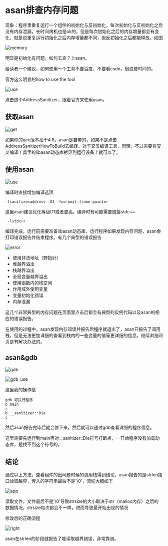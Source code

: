 # asan排查内存问题

现象：程序里重复运行一个组件的初始化与反初始化，每次初始化与反初始化之后没有内存泄漏，长时间烤机也是ok的，但是每次初始化之后的内存增量都会有变化，就是说重复运行初始化之后内存增量都不同，但反初始化之后都能释放。如图

![memory](img/memory.png)

明显是初始化有问题，如何去查？上asan。

[asan]: https://github.com/google/sanitizers/wiki

给读者一个建议，如何使用一个工具不要百度，不要看csdn，很浪费时间的。

官方这么明显的how to use the tool

![use](img/asanuse.bmp)

点击这个AddressSanitizer，跟着官方来使用asan。

## 获取asan

![get](img/get.png)

如果你的gcc版本高于4.8，asan是自带的，如果不是点击AddressSanitizerHowToBuild去编译。对于交叉编译工具，同理，不过需要将交叉编译工具里的libasan动态库拷贝到运行设备上就可以了。

## 使用asan

![use](img/use.png)

编译时直接增加编译选项

```
-fsanitize=address -O1 -fno-omit-frame-pointer
```

这里asan建议优化等级O1或者更高。编译时有可能需要链接stdc++

```
 -lstdc++
```

编译完成，运行前需要准备libasan动态库，运行程序如果发现内存问题，asan会打印错误报告并结束程序。有几个典型的错误报告

![error](img/error.png)

- 使用非法地址（野指针）
- 堆越界溢出
- 栈越界溢出
- 全局变量越界溢出
- 使用函数内的栈空间
- 作用域外使用变量
- 变量初始化错误
- 内存泄漏

这几个非常典型的内存问题在页面里点击后都会有典型的实例代码以及asan的相应的错误报告。

在使用的过程中，asan发现内存错误并报告后程序就退出了，asan只报告了调用栈，但是无法更加详细的查看到栈内的一些变量的值等更详细的信息。继续浏览网页是有解决办法的。

## asan&gdb

![gdb](img/gdb.png)

![gdb_use](img/gdb_use.png)

这里我的操作是

```
gdb 可执行程序
b main
r
b __sanitizer::Die
c
```

然后asan报告完毕后就会停下来，然后就可以通过gdb查看详细的程序信息。

这里需要先运行到main再对__sanitizer::Die符号打断点，一开始程序没有加载动态库，是找不到这个符号的。

## 结论

通过以上方法，查看组件的出问题时候的调用栈得到结论，asan报告的是strlen接口读取越界，传入的字符串最后不是'\0'，流程大概如下

![app](img/apperror.png)

读取文件，文件最后不是'\0'导致strsize的大小取决于str（malloc内存）之后的数据情况，strsize每次都会不一样，进而导致最开始出现的情况

修改后的正确流程

![right](img/appright.png)

asan在strlen的阶段就报告了堆读取越界错误，非常靠谱。
